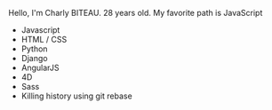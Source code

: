 Hello, I'm Charly BITEAU. 28 years old.
My favorite path is JavaScript
* Javascript
* HTML / CSS
* Python
* Django
* AngularJS
* 4D
* Sass
* Killing history using git rebase
